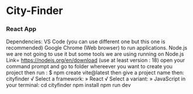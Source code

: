 # City-Finder

### React App
Dependencies:
VS Code (you can use different one but this one is recommended)
Google Chrome (Web browser) to run applications.
Node.js we are not going to use it but some tools we are using running on Node.js Link= https://nodejs.org/en/download (use at least version : 18)
open your command prompt and go to folder whereever you want to create you project then run : $ npm create vite@latest
then give a project name 
then: cityfinder
√ Select a framework: » React
√ Select a variant: » JavaScript
in your terminal:
  cd cityfinder
  npm install
  npm run dev
